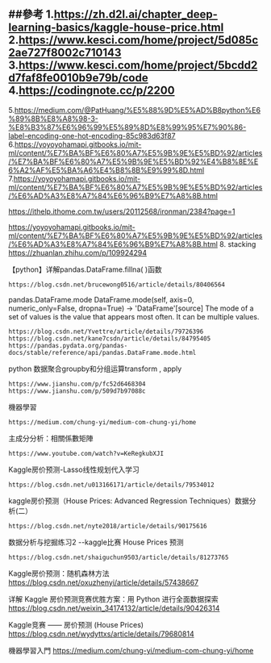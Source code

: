 ##參考
1.https://zh.d2l.ai/chapter_deep-learning-basics/kaggle-house-price.html
2.https://www.kesci.com/home/project/5d085c2ae727f8002c710143
3.https://www.kesci.com/home/project/5bcdd2d7faf8fe0010b9e79b/code
4.https://codingnote.cc/p/2200
---------------------------------------------------
5.https://medium.com/@PatHuang/%E5%88%9D%E5%AD%B8python%E6%89%8B%E8%A8%98-3-%E8%B3%87%E6%96%99%E5%89%8D%E8%99%95%E7%90%86-label-encoding-one-hot-encoding-85c983d63f87
6.https://yoyoyohamapi.gitbooks.io/mit-ml/content/%E7%BA%BF%E6%80%A7%E5%9B%9E%E5%BD%92/articles/%E7%BA%BF%E6%80%A7%E5%9B%9E%E5%BD%92%E4%B8%8E%E6%A2%AF%E5%BA%A6%E4%B8%8B%E9%99%8D.html
7.https://yoyoyohamapi.gitbooks.io/mit-ml/content/%E7%BA%BF%E6%80%A7%E5%9B%9E%E5%BD%92/articles/%E6%AD%A3%E8%A7%84%E6%96%B9%E7%A8%8B.html

https://ithelp.ithome.com.tw/users/20112568/ironman/2384?page=1


https://yoyoyohamapi.gitbooks.io/mit-ml/content/%E7%BA%BF%E6%80%A7%E5%9B%9E%E5%BD%92/articles/%E6%AD%A3%E8%A7%84%E6%96%B9%E7%A8%8B.html
8. stacking
https://zhuanlan.zhihu.com/p/109924294





【python】详解pandas.DataFrame.fillna( )函数
```
https://blog.csdn.net/brucewong0516/article/details/80406564
```

pandas.DataFrame.mode
DataFrame.mode(self, axis=0, numeric_only=False, dropna=True) → 'DataFrame'[source]
The mode of a set of values is the value that appears most often. It can be multiple values.

```
https://blog.csdn.net/Yvettre/article/details/79726396
https://blog.csdn.net/kane7csdn/article/details/84795405
https://pandas.pydata.org/pandas-docs/stable/reference/api/pandas.DataFrame.mode.html
```


python 数据聚合groupby和分组运算transform , apply
```
https://www.jianshu.com/p/fc52d6468304
https://www.jianshu.com/p/509d7b97088c

```




機器學習
```
https://medium.com/chung-yi/medium-com-chung-yi/home
```
主成分分析：相關係數矩陣

```
https://www.youtube.com/watch?v=KeRegkubXJI
```
Kaggle房价预测-Lasso线性规划代入学习

```
https://blog.csdn.net/u013166171/article/details/79534012
```

kaggle房价预测（House Prices: Advanced Regression Techniques）数据分析(二）
```
https://blog.csdn.net/nyte2018/article/details/90175616
```
数据分析与挖掘练习2 --kaggle比赛 House Prices 预测
```
https://blog.csdn.net/shaiguchun9503/article/details/81273765
```
Kaggle房价预测：随机森林方法
https://blog.csdn.net/oxuzhenyi/article/details/57438667

详解 Kaggle 房价预测竞赛优胜方案：用 Python 进行全面数据探索
https://blog.csdn.net/weixin_34174132/article/details/90426314

Kaggle竞赛 —— 房价预测 (House Prices)
https://blog.csdn.net/wydyttxs/article/details/79680814

機器學習入門
https://medium.com/chung-yi/medium-com-chung-yi/home